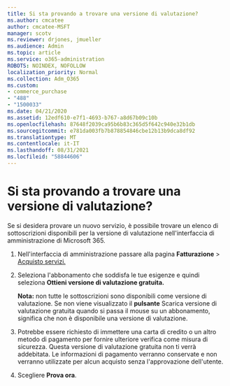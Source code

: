 ```yaml
---
title: Si sta provando a trovare una versione di valutazione?
ms.author: cmcatee
author: cmcatee-MSFT
manager: scotv
ms.reviewer: drjones, jmueller
ms.audience: Admin
ms.topic: article
ms.service: o365-administration
ROBOTS: NOINDEX, NOFOLLOW
localization_priority: Normal
ms.collection: Adm_O365
ms.custom:
- commerce_purchase
- "488"
- "1500033"
ms.date: 04/21/2020
ms.assetid: 12edf610-e7f1-4693-b767-a8d67b09c10b
ms.openlocfilehash: 87648f2039ca95b6b83c365d5f642c940e32b1db
ms.sourcegitcommit: e781da003fb7b878854846cbe12b13b9dca8df92
ms.translationtype: MT
ms.contentlocale: it-IT
ms.lasthandoff: 08/31/2021
ms.locfileid: "58844606"
---
```

# <a name="trying-to-find-a-trial"></a>Si sta provando a trovare una versione di valutazione?

Se si desidera provare un nuovo servizio, è possibile trovare un elenco di sottoscrizioni disponibili per la versione di valutazione nell'interfaccia di amministrazione di Microsoft 365.
  
1. Nell'interfaccia di amministrazione passare alla pagina **Fatturazione** \> [Acquisto servizi.](https://go.microsoft.com/fwlink/p/?linkid=868433)

2. Seleziona l'abbonamento che soddisfa le tue esigenze e quindi seleziona **Ottieni versione di valutazione gratuita.**

    **Nota:** non tutte le sottoscrizioni sono disponibili come versione di valutazione. Se non viene visualizzato il **pulsante** Scarica versione di valutazione gratuita quando si passa il mouse su un abbonamento, significa che non è disponibile una versione di valutazione.
  
3. Potrebbe essere richiesto di immettere una carta di credito o un altro metodo di pagamento per fornire ulteriore verifica come misura di sicurezza. Questa versione di valutazione gratuita non ti verrà addebitata. Le informazioni di pagamento verranno conservate e non verranno utilizzate per alcun acquisto senza l'approvazione dell'utente.

4. Scegliere **Prova ora**.